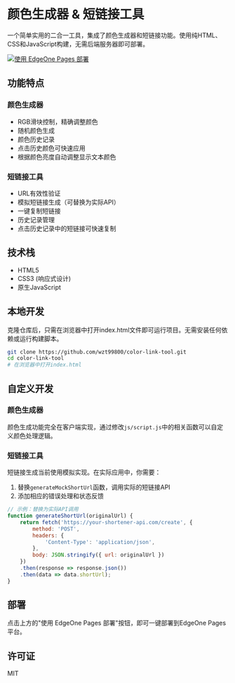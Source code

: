 # 颜色生成器 & 短链接工具

一个简单实用的二合一工具，集成了颜色生成器和短链接功能。使用纯HTML、CSS和JavaScript构建，无需后端服务器即可部署。

[![使用 EdgeOne Pages 部署](https://cdnstatic.tencentcs.com/edgeone/pages/deploy.svg)](https://edgeone.ai/pages/new?repository-url=https%3A%2F%2Fgithub.com%2Fwzt99800%2Fcolor-link-tool&project-name=color-link-tool&output-directory=.%2F)

## 功能特点

### 颜色生成器
- RGB滑块控制，精确调整颜色
- 随机颜色生成
- 颜色历史记录
- 点击历史颜色可快速应用
- 根据颜色亮度自动调整显示文本颜色

### 短链接工具
- URL有效性验证
- 模拟短链接生成（可替换为实际API）
- 一键复制短链接
- 历史记录管理
- 点击历史记录中的短链接可快速复制

## 技术栈
- HTML5
- CSS3 (响应式设计)
- 原生JavaScript

## 本地开发

克隆仓库后，只需在浏览器中打开index.html文件即可运行项目。无需安装任何依赖或运行构建脚本。

```bash
git clone https://github.com/wzt99800/color-link-tool.git
cd color-link-tool
# 在浏览器中打开index.html
```

## 自定义开发

### 颜色生成器
颜色生成功能完全在客户端实现，通过修改`js/script.js`中的相关函数可以自定义颜色处理逻辑。

### 短链接工具
短链接生成当前使用模拟实现。在实际应用中，你需要：

1. 替换`generateMockShortUrl`函数，调用实际的短链接API
2. 添加相应的错误处理和状态反馈

```javascript
// 示例：替换为实际API调用
function generateShortUrl(originalUrl) {
    return fetch('https://your-shortener-api.com/create', {
        method: 'POST',
        headers: {
            'Content-Type': 'application/json',
        },
        body: JSON.stringify({ url: originalUrl })
    })
    .then(response => response.json())
    .then(data => data.shortUrl);
}
```

## 部署

点击上方的"使用 EdgeOne Pages 部署"按钮，即可一键部署到EdgeOne Pages平台。

## 许可证
MIT 
